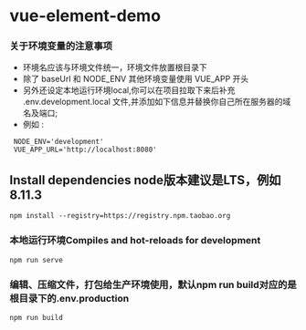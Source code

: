 # vue-element-demo

### 关于环境变量的注意事项
 * 环境名应该与环境文件统一，环境文件放置根目录下
 * 除了 baseUrl 和 NODE_ENV 其他环境变量使用 VUE_APP 开头
 * 另外还设定本地运行环境local,你可以在项目拉取下来后补充 .env.development.local 文件,并添加如下信息并替换你自己所在服务器的域名及端口;
 * 例如 :
 
```
 NODE_ENV='development'
 VUE_APP_URL='http://localhost:8080'
```
 
## Install dependencies node版本建议是LTS，例如8.11.3
```
npm install --registry=https://registry.npm.taobao.org
```

### 本地运行环境Compiles and hot-reloads for development 
```
npm run serve
```

### 编辑、压缩文件，打包给生产环境使用，默认npm run build对应的是根目录下的.env.production
```
npm run build
```
